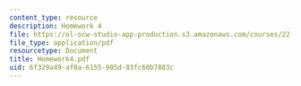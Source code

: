 ```yaml
---
content_type: resource
description: Homework 4
file: https://ol-ocw-studio-app-production.s3.amazonaws.com/courses/22-058-principles-of-medical-imaging-fall-2002/6f329a49af0a6155905d83fc60b7883c_Homework4.pdf
file_type: application/pdf
resourcetype: Document
title: Homework4.pdf
uid: 6f329a49-af0a-6155-905d-83fc60b7883c
---
```

